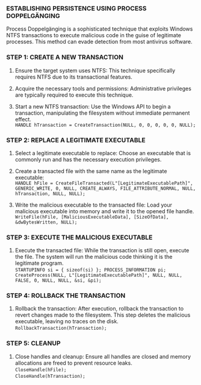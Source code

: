### **ESTABLISHING PERSISTENCE USING PROCESS DOPPELGÄNGING**

Process Doppelgänging is a sophisticated technique that exploits Windows NTFS transactions to execute malicious code in the guise of legitimate processes. This method can evade detection from most antivirus software.

### **STEP 1: CREATE A NEW TRANSACTION**

1.  Ensure the target system uses NTFS: This technique specifically requires NTFS due to its transactional features.
    
2.  Acquire the necessary tools and permissions: Administrative privileges are typically required to execute this technique.
    
3.  Start a new NTFS transaction: Use the Windows API to begin a transaction, manipulating the filesystem without immediate permanent effect.  
    `HANDLE hTransaction = CreateTransaction(NULL, 0, 0, 0, 0, 0, NULL);`
    

### **STEP 2: REPLACE A LEGITIMATE EXECUTABLE**

1.  Select a legitimate executable to replace: Choose an executable that is commonly run and has the necessary execution privileges.
    
2.  Create a transacted file with the same name as the legitimate executable:   
    `HANDLE hFile = CreateFileTransacted(L"[LegitimateExecutablePath]", GENERIC_WRITE, 0, NULL, CREATE_ALWAYS, FILE_ATTRIBUTE_NORMAL, NULL, hTransaction, NULL, NULL);`
    
3.  Write the malicious executable to the transacted file: Load your malicious executable into memory and write it to the opened file handle.  
    `WriteFile(hFile, [MaliciousExecutableData], [SizeOfData], &dwBytesWritten, NULL);`
    

### **STEP 3: EXECUTE THE MALICIOUS EXECUTABLE**

1.  Execute the transacted file: While the transaction is still open, execute the file. The system will run the malicious code thinking it is the legitimate program.  
    `STARTUPINFO si = { sizeof(si) }; PROCESS_INFORMATION pi; CreateProcess(NULL, L"[LegitimateExecutablePath]", NULL, NULL, FALSE, 0, NULL, NULL, &si, &pi);`

### **STEP 4: ROLLBACK THE TRANSACTION**

1.  Rollback the transaction: After execution, rollback the transaction to revert changes made to the filesystem. This step deletes the malicious executable, leaving no traces on the disk.  
    `RollbackTransaction(hTransaction);`

### **STEP 5: CLEANUP**

1.  Close handles and cleanup: Ensure all handles are closed and memory allocations are freed to prevent resource leaks.  
    `CloseHandle(hFile);`  
    `CloseHandle(hTransaction);`